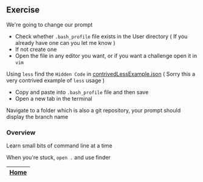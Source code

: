 ## Exercise

We're going to change our prompt

-   Check whether `.bash_profile` file exists in the User directory
    ( If you already have one can you let me know )
-   If not create one
-   Open the file in any editor you want, or if you want a challenge open it in `vim`

Using `less` find the `Hidden Code` in [contrivedLessExample.json](contrivedLessExample.json) ( Sorry this a very contrived example of `less` usage )

-   Copy and paste into `.bash_profile` file and then save
-   Open a new tab in the terminal

Navigate to a folder which is also a git repository, your prompt should display the branch name

### Overview

Learn small bits of command line at a time

When you're stuck, `open .` and use finder

| [Home](Intro.md) |
| ---------------- |
